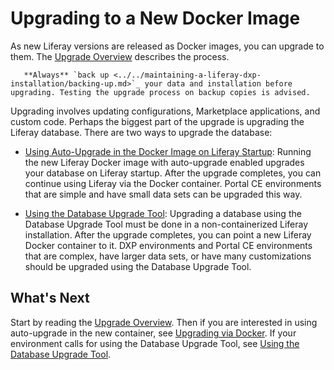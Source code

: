 # Upgrading to a New Docker Image

As new Liferay versions are released as Docker images, you can upgrade to them. The [Upgrade Overview](../../upgrading-liferay-dxp/upgrade-basics/upgrade-overview.md) describes the process.

```important::
   **Always** `back up <../../maintaining-a-liferay-dxp-installation/backing-up.md>`_ your data and installation before upgrading. Testing the upgrade process on backup copies is advised.
```

Upgrading involves updating configurations, Marketplace applications, and custom code. Perhaps the biggest part of the upgrade is upgrading the Liferay database. There are two ways to upgrade the database:

* [Using Auto-Upgrade in the Docker Image on Liferay Startup](../../upgrading-liferay-dxp/upgrade-basics/upgrading-via-docker.md): Running the new Liferay Docker image with auto-upgrade enabled upgrades your database on Liferay startup. After the upgrade completes, you can continue using Liferay via the Docker container. Portal CE environments that are simple and have small data sets can be upgraded this way.

* [Using the Database Upgrade Tool](../../upgrading-liferay-dxp/upgrade-basics/using-the-database-upgrade-tool.md): Upgrading a database using the Database Upgrade Tool must be done in a non-containerized Liferay installation. After the upgrade completes, you can point a new Liferay Docker container to it. DXP environments and Portal CE environments that are complex, have larger data sets, or have many customizations should be upgraded using the Database Upgrade Tool.

## What's Next

Start by reading the [Upgrade Overview](../../upgrading-liferay-dxp/upgrade-basics/upgrade-overview.md). Then if you are interested in using auto-upgrade in the new container, see [Upgrading via Docker](../../upgrading-liferay-dxp/upgrade-basics/upgrading-via-docker.md). If your environment calls for using the Database Upgrade Tool, see [Using the Database Upgrade Tool](../../upgrading-liferay-dxp/upgrade-basics/using-the-database-upgrade-tool.md).
